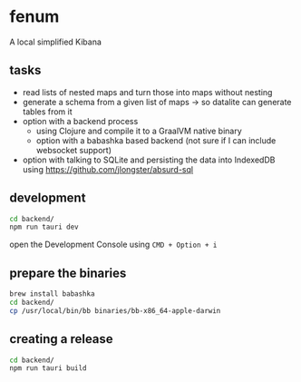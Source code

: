 # fenum

A local simplified Kibana

## tasks

- read lists of nested maps and turn those into maps without nesting
- generate a schema from a given list of maps -> so datalite can generate tables from it
- option with a backend process
  - using Clojure and compile it to a GraalVM native binary
  - option with a babashka based backend (not sure if I can include websocket support)
- option with talking to SQLite and persisting the data into IndexedDB using https://github.com/jlongster/absurd-sql

## development

```bash
cd backend/
npm run tauri dev
```

open the Development Console using `CMD + Option + i`

## prepare the binaries

```bash
brew install babashka
cd backend/
cp /usr/local/bin/bb binaries/bb-x86_64-apple-darwin
```

## creating a release

```bash
cd backend/
npm run tauri build
```